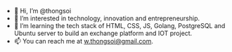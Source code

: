 - 👋 Hi, I’m @thongsoi
- 👀 I’m interested in technology, innovation and entrepreneurship.
- 🌱 I’m learning the tech stack of HTML, CSS, JS, Golang, PostgreSQL and Ubuntu server to build an exchange platform and IOT project.
- 📫 You can reach me at w.thongsoi@gmail.com.

<!---
thongsoi/thongsoi is a ✨ special ✨ repository because its `README.md` (this file) appears on your GitHub profile.
You can click the Preview link to take a look at your changes.
--->
